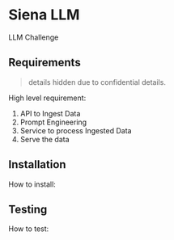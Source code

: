 # Siena LLM
LLM Challenge

## Requirements

> details hidden due to confidential details.

High level requirement:

1. API to Ingest Data
2. Prompt Engineering
3. Service to process Ingested Data
4. Serve the data

## Installation

How to install:

## Testing

How to test:
